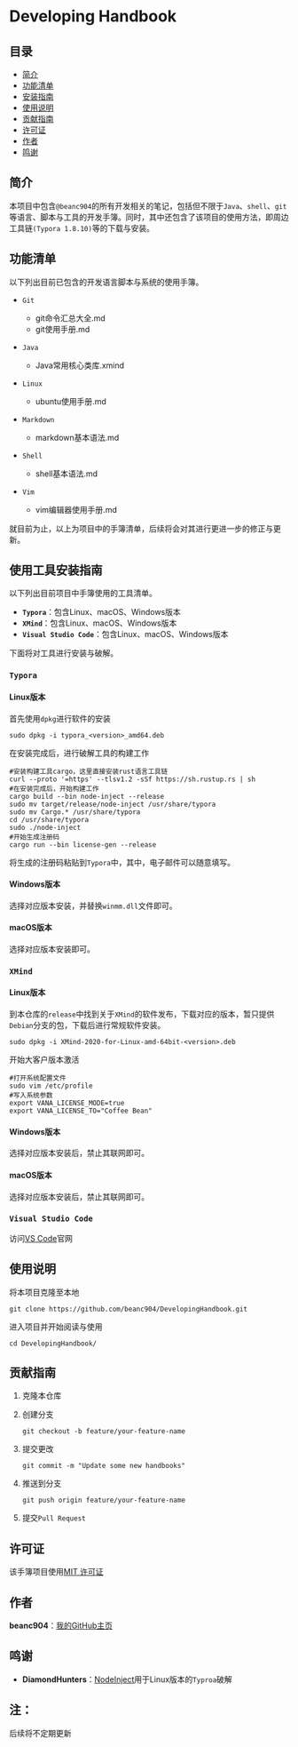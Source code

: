 # Developing Handbook

## 目录

- [简介](#简介)
- [功能清单](#功能清单)
- [安装指南](#使用工具安装指南)
- [使用说明](#使用说明)
- [贡献指南](#贡献指南)
- [许可证](#许可证)
- [作者](#作者)
- [鸣谢](#鸣谢)

## 简介

本项目中包含`@beanc904`的所有开发相关的笔记，包括但不限于`Java`、`shell`、`git`等语言、脚本与工具的开发手簿。同时，其中还包含了该项目的使用方法，即周边工具链`(Typora 1.8.10)`等的下载与安装。

## 功能清单

以下列出目前已包含的开发语言脚本与系统的使用手簿。

- `Git`

  - git命令汇总大全.md
  - git使用手册.md

- `Java`

  - Java常用核心类库.xmind

- `Linux`

  - ubuntu使用手册.md

- `Markdown`

  - markdown基本语法.md

- `Shell`

  - shell基本语法.md

- `Vim`

  - vim编辑器使用手册.md

就目前为止，以上为项目中的手簿清单，后续将会对其进行更进一步的修正与更新。

## 使用工具安装指南

以下列出目前项目中手簿使用的工具清单。

- **`Typora`**：包含Linux、macOS、Windows版本
- **`XMind`**：包含Linux、macOS、Windows版本
- **`Visual Studio Code`**：包含Linux、macOS、Windows版本

下面将对工具进行安装与破解。

### `Typora`

#### Linux版本

首先使用`dpkg`进行软件的安装

```shell
sudo dpkg -i typora_<version>_amd64.deb
```

在安装完成后，进行破解工具的构建工作

```shell
#安装构建工具cargo，这里直接安装rust语言工具链
curl --proto '=https' --tlsv1.2 -sSf https://sh.rustup.rs | sh
#在安装完成后，开始构建工作
cargo build --bin node-inject --release
sudo mv target/release/node-inject /usr/share/typora
sudo mv Cargo.* /usr/share/typora
cd /usr/share/typora
sudo ./node-inject
#开始生成注册码
cargo run --bin license-gen --release
```

将生成的注册码粘贴到`Typora`中，其中，电子邮件可以随意填写。

#### Windows版本

选择对应版本安装，并替换`winmm.dll`文件即可。

#### macOS版本

选择对应版本安装即可。

### `XMind`

#### Linux版本

到本仓库的`release`中找到关于`XMind`的软件发布，下载对应的版本，暂只提供`Debian`分支的包，下载后进行常规软件安装。

```shell
sudo dpkg -i XMind-2020-for-Linux-amd-64bit-<version>.deb
```

开始大客户版本激活

```shell
#打开系统配置文件
sudo vim /etc/profile
#写入系统参数
export VANA_LICENSE_MODE=true
export VANA_LICENSE_TO="Coffee Bean"
```

#### Windows版本

选择对应版本安装后，禁止其联网即可。

#### macOS版本

选择对应版本安装后，禁止其联网即可。

### `Visual Studio Code`

访问[VS Code][1]官网

[1]:https://code.visualstudio.com

## 使用说明

将本项目克隆至本地

```shell
git clone https://github.com/beanc904/DevelopingHandbook.git
```

进入项目并开始阅读与使用

```shell
cd DevelopingHandbook/
```

## 贡献指南

1. 克隆本仓库

2. 创建分支

   ```shell
   git checkout -b feature/your-feature-name
   ```

3. 提交更改

   ```shell
   git commit -m "Update some new handbooks"
   ```

4. 推送到分支

   ```shell
   git push origin feature/your-feature-name
   ```

5. 提交`Pull Request`

## 许可证

该手簿项目使用[MIT 许可证](LICENSE)

## 作者

**beanc904**：[我的GitHub主页](https://github.com/beanc904)

## 鸣谢

- **DiamondHunters**：[NodeInject](https://github.com/DiamondHunters/NodeInject)用于Linux版本的`Typroa`破解

## 注：

后续将不定期更新